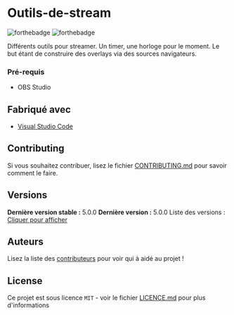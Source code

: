 # Outils-de-stream
![forthebadge](http://forthebadge.com/images/badges/built-with-love.svg)  ![forthebadge](https://forthebadge.com/images/badges/gluten-free.svg)

Différents outils pour streamer.
Un timer, une horloge pour le moment. Le but étant de construire des overlays via des sources navigateurs.

### Pré-requis

* OBS Studio
## Fabriqué avec

* [Visual Studio Code](https://code.visualstudio.com/)
## Contributing

Si vous souhaitez contribuer, lisez le fichier [CONTRIBUTING.md](CONTRIBUTING.md) pour savoir comment le faire.

## Versions
**Dernière version stable :** 5.0.0
**Dernière version :** 5.0.0
Liste des versions : [Cliquer pour afficher](https://github.com/PierreTzt/Outils-de-stream/tags)

## Auteurs
Lisez la liste des [contributeurs](https://github.com/PierreTzt/Outils-de-stream/graphs/contributors) pour voir qui à aidé au projet !

## License

Ce projet est sous licence ``MIT`` - voir le fichier [LICENCE.md](LICENCE.md) pour plus d'informations

